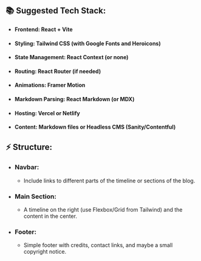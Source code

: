## 📚 Suggested Tech Stack:

- #### Frontend: React + Vite
- #### Styling: Tailwind CSS (with Google Fonts and Heroicons)
- #### State Management: React Context (or none)
- #### Routing: React Router (if needed)
- #### Animations: Framer Motion
- #### Markdown Parsing: React Markdown (or MDX)
- #### Hosting: Vercel or Netlify
- #### Content: Markdown files or Headless CMS (Sanity/Contentful)

## ⚡ Structure:

- ### Navbar:
  - Include links to different parts of the timeline or sections of the blog.
- ### Main Section:
  - A timeline on the right (use Flexbox/Grid from Tailwind) and the content in the center.
- ### Footer:
  - Simple footer with credits, contact links, and maybe a small copyright notice.
